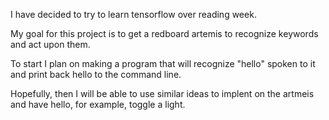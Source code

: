 I have decided to try to learn tensorflow over reading week.

My goal for this project is to get a redboard artemis to recognize keywords and act upon them.

To start I plan on making a program that will recognize "hello" spoken to it and print back hello to the command line.

Hopefully, then I will be able to use similar ideas to implent on the artmeis and have hello, for example, toggle a light.